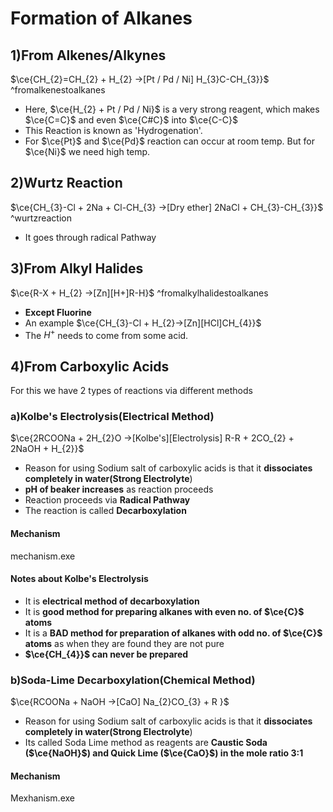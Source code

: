 # Formation of Alkanes
## 1)From Alkenes/Alkynes

$\ce{CH_{2}=CH_{2} + H_{2} ->[Pt / Pd / Ni] H_{3}C-CH_{3}}$ ^fromalkenestoalkanes

- Here, $\ce{H_{2} + Pt / Pd / Ni}$ is a very strong reagent, which makes
  $\ce{C=C}$ and even $\ce{C#C}$ into $\ce{C-C}$
- This Reaction is known as 'Hydrogenation'.
- For $\ce{Pt}$ and $\ce{Pd}$ reaction can occur at room temp. But for $\ce{Ni}$ we need high temp.

## 2)Wurtz Reaction
$\ce{CH_{3}-Cl + 2Na + Cl-CH_{3} ->[Dry ether] 2NaCl + CH_{3}-CH_{3}}$ ^wurtzreaction
- It goes through radical Pathway

## 3)From Alkyl Halides 
$\ce{R-X + H_{2} ->[Zn][H+]R-H}$ ^fromalkylhalidestoalkanes
- **Except Fluorine** 
- An example $\ce{CH_{3}-Cl + H_{2}->[Zn][HCl]CH_{4}}$
- The $H^+$ needs to come from some acid.

## 4)From Carboxylic Acids
For this we have 2 types of reactions via different methods
### a)Kolbe's Electrolysis(Electrical Method)
$\ce{2RCOONa + 2H_{2}O ->[Kolbe's][Electrolysis] R-R + 2CO_{2} + 2NaOH + H_{2}}$
- Reason for using Sodium salt of carboxylic acids is that it **dissociates completely in water(Strong Electrolyte**)
- **pH of beaker increases** as reaction proceeds
- Reaction proceeds via **Radical Pathway** 
- The reaction is called **Decarboxylation**
#### Mechanism
mechanism.exe
#### Notes about Kolbe's Electrolysis
- It is **electrical method of decarboxylation**
- It is **good method for preparing alkanes with even no. of $\ce{C}$ atoms**
- It is a **BAD method for preparation of alkanes with odd no. of $\ce{C}$ atoms** as when they are found they are not pure
- **$\ce{CH_{4}}$ can never be prepared**
### b)Soda-Lime Decarboxylation(Chemical Method)
$\ce{RCOONa + NaOH ->[CaO] Na_{2}CO_{3} + R }$
- Reason for using Sodium salt of carboxylic acids is that it **dissociates completely in water(Strong Electrolyte**)
- Its called Soda Lime method as reagents are **Caustic Soda ($\ce{NaOH}$) and Quick Lime ($\ce{CaO}$) in the mole ratio 3:1** 
#### Mechanism
Mexhanism.exe